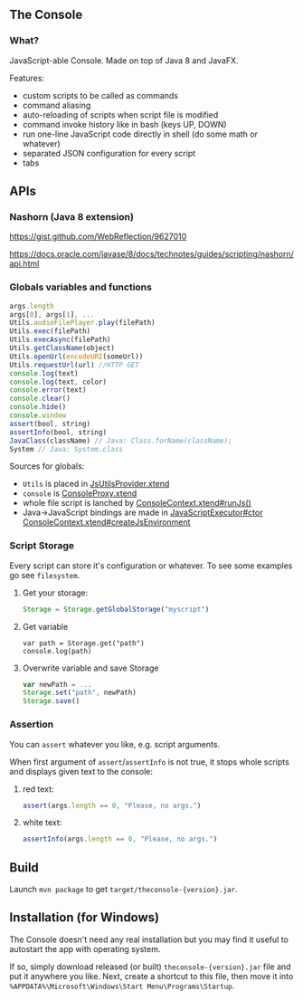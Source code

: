 ## The Console

### What?

JavaScript-able Console. Made on top of Java 8 and JavaFX.

Features:
* custom scripts to be called as commands
* command aliasing
* auto-reloading of scripts when script file is modified
* command invoke history like in bash (keys UP, DOWN)
* run one-line JavaScript code directly in shell (do some math or whatever)
* separated JSON configuration for every script
* tabs

## APIs

### Nashorn (Java 8 extension)

https://gist.github.com/WebReflection/9627010

https://docs.oracle.com/javase/8/docs/technotes/guides/scripting/nashorn/api.html


### Globals variables and functions

```js
args.length
args[0], args[1], ...
Utils.audioFilePlayer.play(filePath)
Utils.exec(filePath)
Utils.execAsync(filePath)
Utils.getClassName(object)
Utils.openUrl(encodeURI(someUrl))
Utils.requestUrl(url) //HTTP GET
console.log(text)
console.log(text, color)
console.error(text)
console.clear()
console.hide()
console.window
assert(bool, string)
assertInfo(bool, string)
JavaClass(className) // Java: Class.forName(className);
System // Java: System.class
```

Sources for globals:
* `Utils` is placed in [JsUtilsProvider.xtend](src/net/namekdev/theconsole/scripts/execution/JsUtilsProvider.xtend)
* `console` is [ConsoleProxy.xtend](src/net/namekdev/theconsole/scripts/ConsoleProxy.xtend)
* whole file script is lanched by [ConsoleContext.xtend#runJs()](src/net/namekdev/theconsole/state/ConsoleContext.xtend)
* Java->JavaScript bindings are made in [JavaScriptExecutor#ctor](src/net/namekdev/theconsole/scripts/execution/JavaScriptExecutor.xtend) 
[ConsoleContext.xtend#createJsEnvironment](src/net/namekdev/theconsole/state/ConsoleContext.xtend)

### Script Storage

Every script can store it's configuration or whatever. To see some examples go see `filesystem`.

1. Get your storage:
    ```js
    Storage = Storage.getGlobalStorage("myscript")
    ```

2. Get variable
    ```
    var path = Storage.get("path")
    console.log(path)
    ```

3. Overwrite variable and save Storage
    ```js
    var newPath = ...
    Storage.set("path", newPath)
    Storage.save()
    ```

### Assertion

You can `assert` whatever you like, e.g. script arguments.

When first argument of `assert`/`assertInfo` is not true, it stops whole scripts and displays given text to the console:

1. red text:
    ```js
    assert(args.length == 0, "Please, no args.")
    ```

2. white text:
    ```js
    assertInfo(args.length == 0, "Please, no args.")
    ```

## Build

Launch `mvn package` to get `target/theconsole-{version}.jar`.


## Installation (for Windows)

The Console doesn't need any real installation but you may find it useful to autostart the app with operating system.

If so, simply download released (or built) `theconsole-{version}.jar` file and put it anywhere you like. Next, create a shortcut to this file, then move it into 
`%APPDATA%\Microsoft\Windows\Start Menu\Programs\Startup`.
